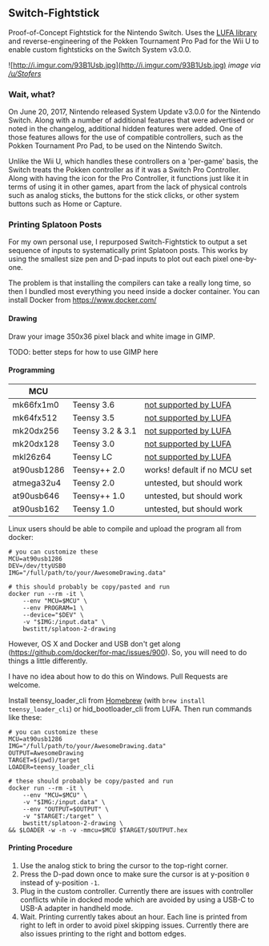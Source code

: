## Switch-Fightstick
Proof-of-Concept Fightstick for the Nintendo Switch. Uses the [LUFA library](https://github.com/abcminiuser/lufa) and reverse-engineering of the Pokken Tournament Pro Pad for the Wii U to enable custom fightsticks on the Switch System v3.0.0.

![http://i.imgur.com/93B1Usb.jpg](http://i.imgur.com/93B1Usb.jpg)
*image via [/u/Stofers](https://www.reddit.com/user/Stofers)*

### Wait, what?
On June 20, 2017, Nintendo released System Update v3.0.0 for the Nintendo Switch. Along with a number of additional features that were advertised or noted in the changelog, additional hidden features were added. One of those features allows for the use of compatible controllers, such as the Pokken Tournament Pro Pad, to be used on the Nintendo Switch.

Unlike the Wii U, which handles these controllers on a 'per-game' basis, the Switch treats the Pokken controller as if it was a Switch Pro Controller. Along with having the icon for the Pro Controller, it functions just like it in terms of using it in other games, apart from the lack of physical controls such as analog sticks, the buttons for the stick clicks, or other system buttons such as Home or Capture.

### Printing Splatoon Posts
For my own personal use, I repurposed Switch-Fightstick to output a set sequence of inputs to systematically print Splatoon posts. This works by using the smallest size pen and D-pad inputs to plot out each pixel one-by-one.

The problem is that installing the compilers can take a really long time, so then I bundled most everything you need inside a docker container. You can install Docker from https://www.docker.com/

#### Drawing
Draw your image 350x36 pixel black and white image in GIMP.

TODO: better steps for how to use GIMP here

#### Programming

| MCU | | |
|---|---|---|
| mk66fx1m0   | Teensy 3.6       | [not supported by LUFA](https://github.com/abcminiuser/lufa/issues/100) |
| mk64fx512   | Teensy 3.5       | [not supported by LUFA](https://github.com/abcminiuser/lufa/issues/100) |
| mk20dx256   | Teensy 3.2 & 3.1 | [not supported by LUFA](https://github.com/abcminiuser/lufa/issues/100) |
| mk20dx128   | Teensy 3.0       | [not supported by LUFA](https://github.com/abcminiuser/lufa/issues/100) |
| mkl26z64    | Teensy LC        | [not supported by LUFA](https://github.com/abcminiuser/lufa/issues/100) |
| at90usb1286 | Teensy++ 2.0     | works! default if no MCU set |
| atmega32u4  | Teensy 2.0       | untested, but should work |
| at90usb646  | Teensy++ 1.0     | untested, but should work |
| at90usb162  | Teensy 1.0       | untested, but should work |

Linux users should be able to compile and upload the program all from docker:

    # you can customize these
    MCU=at90usb1286
    DEV=/dev/ttyUSB0
    IMG="/full/path/to/your/AwesomeDrawing.data"

    # this should probably be copy/pasted and run
    docker run --rm -it \
        --env "MCU=$MCU" \
        --env PROGRAM=1 \
        --device="$DEV" \
        -v "$IMG:/input.data" \
        bwstitt/splatoon-2-drawing

However, OS X and Docker and USB don't get along (https://github.com/docker/for-mac/issues/900). So, you will need to do things a little differently.

I have no idea about how to do this on Windows. Pull Requests are welcome.

Install teensy_loader_cli from [Homebrew](https://brew.sh/) (with `brew install teensy_loader_cli`) or hid_bootloader_cli from LUFA. Then run commands like these:

    # you can customize these
    MCU=at90usb1286
    IMG="/full/path/to/your/AwesomeDrawing.data"
    OUTPUT=AwesomeDrawing
    TARGET=$(pwd)/target
    LOADER=teensy_loader_cli

    # these should probably be copy/pasted and run
    docker run --rm -it \
        --env "MCU=$MCU" \
        -v "$IMG:/input.data" \
        --env "OUTPUT=$OUTPUT" \
        -v "$TARGET:/target" \
        bwstitt/splatoon-2-drawing \
    && $LOADER -w -n -v -mmcu=$MCU $TARGET/$OUTPUT.hex

#### Printing Procedure

1. Use the analog stick to bring the cursor to the top-right corner.
2. Press the D-pad down once to make sure the cursor is at y-position `0` instead of y-position `-1`.
3. Plug in the custom controller. Currently there are issues with controller conflicts while in docked mode which are avoided by using a USB-C to USB-A adapter in handheld mode.
4. Wait. Printing currently takes about an hour. Each line is printed from right to left in order to avoid pixel skipping issues. Currently there are also issues printing to the right and bottom edges.
